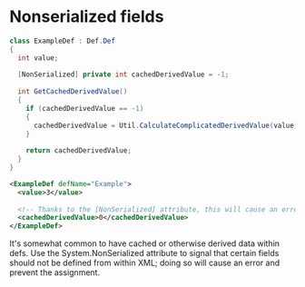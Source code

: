 # Nonserialized fields

```cs
class ExampleDef : Def.Def
{
  int value;
  
  [NonSerialized] private int cachedDerivedValue = -1;
  
  int GetCachedDerivedValue()
  {
    if (cachedDerivedValue == -1)
    {
      cachedDerivedValue = Util.CalculateComplicatedDerivedValue(value);
    }
    
    return cachedDerivedValue;
  }
}
```

```xml
<ExampleDef defName="Example">
  <value>3</value>
  
  <!-- Thanks to the [NonSerialized] attribute, this will cause an error! -->
  <cachedDerivedValue>0</cachedDerivedValue>
</ExampleDef>
```

It's somewhat common to have cached or otherwise derived data within defs. Use the System.NonSerialized attribute to signal that certain fields should not be defined from within XML; doing so will cause an error and prevent the assignment.